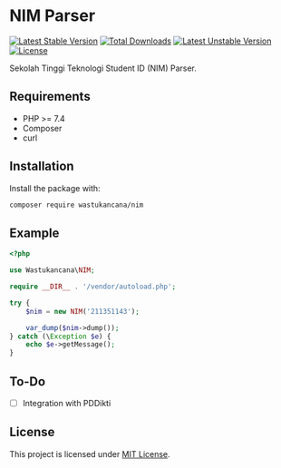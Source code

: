 # NIM Parser

[![Latest Stable Version](http://poser.pugx.org/wastukancana/nim/v)](https://packagist.org/packages/wastukancana/nim)
[![Total Downloads](http://poser.pugx.org/wastukancana/nim/downloads)](https://packagist.org/packages/wastukancana/nim)
[![Latest Unstable Version](http://poser.pugx.org/wastukancana/nim/v/unstable)](https://packagist.org/packages/wastukancana/nim)
[![License](http://poser.pugx.org/wastukancana/nim/license)](https://packagist.org/packages/wastukancana/nim)

Sekolah Tinggi Teknologi Student ID (NIM) Parser.

## Requirements

- PHP >= 7.4
- Composer
- curl

## Installation

Install the package with:

```bash
composer require wastukancana/nim
```

## Example

```php
<?php

use Wastukancana\NIM;

require __DIR__ . '/vendor/autoload.php';

try {
    $nim = new NIM('211351143');

    var_dump($nim->dump());
} catch (\Exception $e) {
    echo $e->getMessage();
}
```

## To-Do

- [ ] Integration with PDDikti

## License

This project is licensed under [MIT License](./LICENSE).
